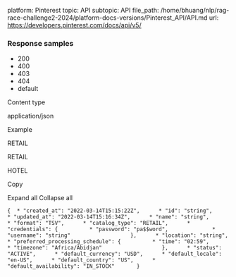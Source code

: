 platform: Pinterest
topic: API
subtopic: API
file_path: /home/bhuang/nlp/rag-race-challenge2-2024/platform-docs-versions/Pinterest_API/API.md
url: https://developers.pinterest.com/docs/api/v5/

### Response samples

* 200
* 400
* 403
* 404
* default

Content type

application/json

Example

RETAIL

RETAIL

HOTEL

Copy

Expand all Collapse all

`{  * "created_at": "2022-03-14T15:15:22Z",      * "id": "string",      * "updated_at": "2022-03-14T15:16:34Z",      * "name": "string",      * "format": "TSV",      * "catalog_type": "RETAIL",      * "credentials": {          * "password": "pa$$word",              * "username": "string"                   },      * "location": "string",      * "preferred_processing_schedule": {          * "time": "02:59",              * "timezone": "Africa/Abidjan"                   },      * "status": "ACTIVE",      * "default_currency": "USD",      * "default_locale": "en-US",      * "default_country": "US",      * "default_availability": "IN_STOCK"       }`